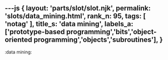 ---js
{
  layout: 'parts/slot/slot.njk',
  permalink: 'slots/data_mining.html',
  rank_n: 95,
  tags: [ 'notag' ],
  title_s: 'data mining',
  labels_a: ['prototype-based programming','bits','object-oriented programming','objects','subroutines'],
}
---
:data mining:

